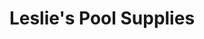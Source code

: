 ---
title: "Leslie's Pool Supplies"
url: /peoria/leslies-pool-supplies-west-deer-valley-road/
shop: swimming pool
---